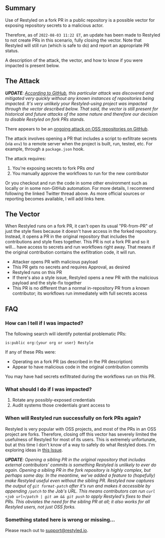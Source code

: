 ## Summary

Use of Restyled on a fork PR in a public repository is a possible vector for exposing repository secrets to a malicious actor.

Therefore, as of `2022-08-03 11:22 ET`, an update has been made to Restyled to not create PRs in this scenario, fully closing the vector. Note that Restyled will still run (which is safe to do) and report an appropriate PR status.

A description of the attack, the vector, and how to know if you were impacted is present below.

## The Attack

_**UPDATE**: [According to GitHub](https://twitter.com/GitHubSecurity/status/1554843443200806913), this particular attack was discovered and mitigated very quickly without any known instances of repositories being impacted. It's very unlikely your Restyled-using project was impacted through the vector described below. That said, the vector is still present for historical and future attacks of the same nature and therefore our decision to disable Restyled on fork PRs stands._

There appears to be an [ongoing attack on OSS repositories on GitHub](https://twitter.com/stephenlacy/status/1554697077430505473).

The attack involves opening a PR that includes a script to exfiltrate secrets (via `env`) to a remote server when the project is built, run, tested, etc. For example, through a `package.json` hook.

The attack requires:

1. You're exposing secrets to fork PRs *and*
2. You manually approve the workflows to run for the new contributor

Or you checkout and run the code in some other environment such as locally or in some non-GitHub automation. For more details, I recommend following the linked Twitter thread above. As more official sources or reporting becomes available, I will add links here.

## The Vector

When Restyled runs on a fork PR, it can't open its usual "PR-from-PR" of just the style fixes because it doesn't have access in the forked repository. Instead, it opens a PR in the original repository that includes the contributions and style fixes together. This PR is not a fork PR and so it will... have access to secrets and run workflows right away. That means if the original contribution contains the exfiltration code, it will run.

- Attacker opens PR with malicious payload
- This PR gets no secrets and requires Approval, as desired
- Restyled runs on this PR
- If there's also a style issue, Restyled opens a new PR with the malicious payload and the style-fix together
- This PR is no different than a normal in-repository PR from a known contributor; its workflows run immediately with full secrets access

## FAQ

### How can I tell if I was impacted?

The following search will identify potential problematic PRs:

```
is:public org:{your org or user} Restyle 
```

If any of these PRs were:

- Operating on a fork PR (as described in the PR description)
- Appear to have malicious code in the original contribution commits

You may have had secrets exfiltrated during the workflows run on this PR.

### What should I do if I was impacted?

1. Rotate any possibly-exposed credentials
1. Audit systems those credentials grant access to

### When will Restyled run successfully on fork PRs again?

Restyled is very popular with OSS projects, and most of the PRs in an OSS project are forks. Therefore, closing off this vector has severely limited the usefulness of Restyled for most of its users. This is extremely unfortunate, but at this time I don't know of a way to safely do what Restyled does. I'm exploring ideas in [this Issue](https://github.com/restyled-io/restyled.io/issues/201#issuecomment-1204165453).

_**UPDATE**: Opening a sibling PR in the original repository that includes external contributors' commits is something Restyled is unlikely to ever do again. Opening a sibling PR in the fork repository is highly complex, but perhaps some day. In the meantime, we've added a feature to (hopefully) make Restyled useful even without the sibling PR. Restyled now captures the output of `git format-patch` after it's run and makes it accessible by appending `/patch` to the Job's URL. This means contributors can run `curl <job url>/patch | git am && git push` to apply Restyled's fixes to their PRs. This obviates the need for the sibling PR at all; it also works for all Restyled users, not just OSS forks._

### Something stated here is wrong or missing...

Please reach out to support@restyled.io.
